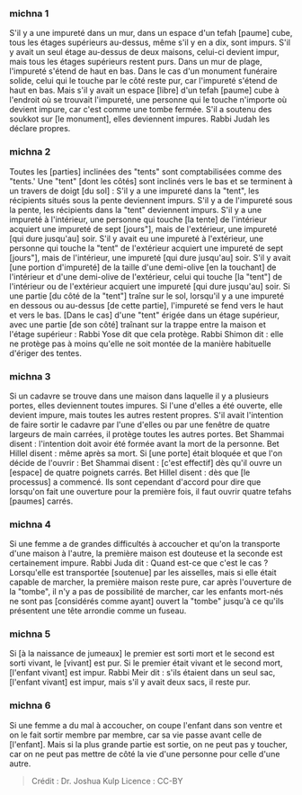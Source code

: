 
### michna 1
S'il y a une impureté dans un mur, dans un espace d'un tefah [paume] cube, tous les étages supérieurs au-dessus, même s'il y en a dix, sont impurs. S'il y avait un seul étage au-dessus de deux maisons, celui-ci devient impur, mais tous les étages supérieurs restent purs. Dans un mur de plage, l'impureté s'étend de haut en bas. Dans le cas d'un monument funéraire solide, celui qui le touche par le côté reste pur, car l'impureté s'étend de haut en bas. Mais s'il y avait un espace [libre] d'un tefah [paume] cube à l'endroit où se trouvait l'impureté, une personne qui le touche n'importe où devient impure, car c'est comme une tombe fermée. S'il a soutenu des soukkot sur [le monument], elles deviennent impures. Rabbi Judah les déclare propres.

### michna 2
Toutes les [parties] inclinées des "tents" sont comptabilisées comme des "tents.' Une "tent" [dont les côtés] sont inclinés vers le bas et se terminent à un travers de doigt [du sol] : S'il y a une impureté dans la "tent", les récipients situés sous la pente deviennent impurs. S'il y a de l'impureté sous la pente, les récipients dans la "tent" deviennent impurs. S'il y a une impureté à l'intérieur, une personne qui touche [la tente] de l'intérieur acquiert une impureté de sept [jours"], mais de l'extérieur, une impureté [qui dure jusqu'au] soir. S'il y avait eu une impureté à l'extérieur, une personne qui touche la "tent" de l'extérieur acquiert une impureté de sept [jours"], mais de l'intérieur, une impureté [qui dure jusqu'au] soir. S'il y avait [une portion d'impureté] de la taille d'une demi-olive [en la touchant] de l'intérieur et d'une demi-olive de l'extérieur, celui qui touche [la "tent"] de l'intérieur ou de l'extérieur acquiert une impureté [qui dure jusqu'au] soir. Si une partie [du côté de la "tent"] traîne sur le sol, lorsqu'il y a une impureté en dessous ou au-dessus [de cette partie], l'impureté se fend vers le haut et vers le bas. [Dans le cas] d'une "tent" érigée dans un étage supérieur, avec une partie [de son côté] traînant sur la trappe entre la maison et l'étage supérieur : Rabbi Yose dit que cela protège. Rabbi Shimon dit : elle ne protège pas à moins qu'elle ne soit montée de la manière habituelle d'ériger des tentes.

### michna 3
Si un cadavre se trouve dans une maison dans laquelle il y a plusieurs portes, elles deviennent toutes impures. Si l'une d'elles a été ouverte, elle devient impure, mais toutes les autres restent propres. S'il avait l'intention de faire sortir le cadavre par l'une d'elles ou par une fenêtre de quatre largeurs de main carrées, il protège toutes les autres portes. Bet Shammai disent : l'intention doit avoir été formée avant la mort de la personne. Bet Hillel disent : même après sa mort. Si [une porte] était bloquée et que l'on décide de l'ouvrir : Bet Shammai disent : [c'est effectif] dès qu'il ouvre un [espace] de quatre poignets carrés. Bet Hillel disent : dès que [le processus] a commencé. Ils sont cependant d'accord pour dire que lorsqu'on fait une ouverture pour la première fois, il faut ouvrir quatre tefahs [paumes] carrés.

### michna 4
Si une femme a de grandes difficultés à accoucher et qu'on la transporte d'une maison à l'autre, la première maison est douteuse et la seconde est certainement impure. Rabbi Juda dit : Quand est-ce que c'est le cas ? Lorsqu'elle est transportée [soutenue] par les aisselles, mais si elle était capable de marcher, la première maison reste pure, car après l'ouverture de la "tombe", il n'y a pas de possibilité de marcher, car les enfants mort-nés ne sont pas [considérés comme ayant] ouvert la "tombe" jusqu'à ce qu'ils présentent une tête arrondie comme un fuseau.

### michna 5
Si [à la naissance de jumeaux] le premier est sorti mort et le second est sorti vivant, le [vivant] est pur. Si le premier était vivant et le second mort, [l'enfant vivant] est impur. Rabbi Meir dit : s'ils étaient dans un seul sac, [l'enfant vivant] est impur, mais s'il y avait deux sacs, il reste pur.

### michna 6
Si une femme a du mal à accoucher, on coupe l'enfant dans son ventre et on le fait sortir membre par membre, car sa vie passe avant celle de [l'enfant]. Mais si la plus grande partie est sortie, on ne peut pas y toucher, car on ne peut pas mettre de côté la vie d'une personne pour celle d'une autre.

>Crédit : Dr. Joshua Kulp
>Licence : CC-BY